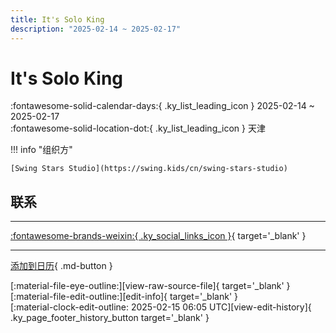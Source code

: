 ```yaml
---
title: It's Solo King
description: "2025-02-14 ~ 2025-02-17"
---
```


# It's Solo King 

:fontawesome-solid-calendar-days:{ .ky_list_leading_icon } 2025-02-14 ~ 2025-02-17  
:fontawesome-solid-location-dot:{ .ky_list_leading_icon } 天津  

!!! info "组织方"

    [Swing Stars Studio](https://swing.kids/cn/swing-stars-studio)  

## 联系


---

 [:fontawesome-brands-weixin:{ .ky_social_links_icon }](https://mp.weixin.qq.com/s/IXtcuwFMHbx3Sgt6Rz9xLg?forceh5=1){ target='_blank' }

---

[添加到日历](https://swing.news/ics/zh-Hans/2025/cn/its-solo-king-2025.ics){ .md-button }

<div class="ky_page_footer" markdown>
<div class="ky_page_footer_trailing" markdown="span">
[:material-file-eye-outline:][view-raw-source-file]{ target='_blank' }
[:material-file-edit-outline:][edit-info]{ target='_blank' }
</div>
<div class="ky_page_footer_leading" markdown="span">
[:material-clock-edit-outline: 2025-02-15 06:05 UTC][view-edit-history]{ .ky_page_footer_history_button target='_blank' }
</div>
</div>

[view-raw-source-file]: https://github.com/swingdance/events/blob/main/2025/cn/its-solo-king-2025.json "查看原始源文件"
[edit-info]: https://github.com/swingdance/events/issues/new?assignees=&labels=update+event&projects=&template=03-update_entity.yml&title=%5B2025%2Fcn%5D%20It%27s%20Solo%20King&region=cn&year=2025&id=its-solo-king-2025&name=It%27s%20Solo%20King&org_id=swing-stars-studio "编辑信息"

[view-edit-history]: https://github.com/swingdance/events/commits/main/2025/cn/its-solo-king-2025.json "查看编辑历史"
